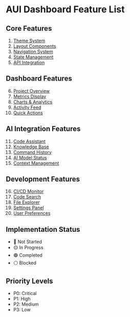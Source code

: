 # AUI Dashboard Feature List

## Core Features
1. [Theme System](01-THEME-SYSTEM.md)
2. [Layout Components](02-LAYOUT-COMPONENTS.md)
3. [Navigation System](03-NAVIGATION-SYSTEM.md)
4. [State Management](04-STATE-MANAGEMENT.md)
5. [API Integration](05-API-INTEGRATION.md)

## Dashboard Features
6. [Project Overview](06-PROJECT-OVERVIEW.md)
7. [Metrics Display](07-METRICS-DISPLAY.md)
8. [Charts & Analytics](08-CHARTS-ANALYTICS.md)
9. [Activity Feed](09-ACTIVITY-FEED.md)
10. [Quick Actions](10-QUICK-ACTIONS.md)

## AI Integration Features
11. [Code Assistant](11-CODE-ASSISTANT.md)
12. [Knowledge Base](12-KNOWLEDGE-BASE.md)
13. [Command History](13-COMMAND-HISTORY.md)
14. [AI Model Status](14-AI-MODEL-STATUS.md)
15. [Context Management](15-CONTEXT-MANAGEMENT.md)

## Development Features
16. [CI/CD Monitor](16-CICD-MONITOR.md)
17. [Code Search](17-CODE-SEARCH.md)
18. [File Explorer](18-FILE-EXPLORER.md)
19. [Settings Panel](19-SETTINGS-PANEL.md)
20. [User Preferences](20-USER-PREFERENCES.md)

## Implementation Status
- 🔴 Not Started
- 🟡 In Progress
- 🟢 Completed
- ⚪ Blocked

## Priority Levels
- P0: Critical
- P1: High
- P2: Medium
- P3: Low 